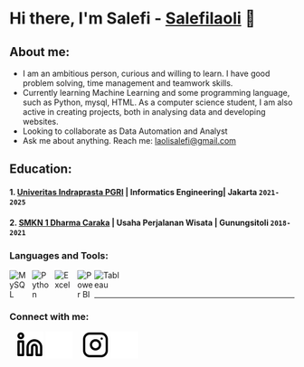 # Hi there, I'm Salefi - [Salefilaoli](https://www.linkedin.com/in/salefi-laoli-269333292/) 👋
## About me:
- I am an ambitious person, curious and willing to learn. I have good problem solving, time management and teamwork skills. 
- Currently learning Machine Learning and some programming language, such as Python, mysql, HTML. As a computer science student, I am also active in creating projects, both in analysing data and developing websites.
- Looking to collaborate as Data Automation and Analyst
- Ask me about anything. Reach me: laolisalefi@gmail.com

## Education:

#### 1. [Univeritas Indraprasta PGRI](https://.unindra.ac.id/) | Informatics Engineering| Jakarta `2021-2025`
 #### 2. [SMKN 1 Dharma Caraka](https://www.facebook.com/p/SMK-Negeri-1-Dharma-Caraka-Gunungsitoli-Selatan-100087567213810/) | Usaha Perjalanan Wisata | Gunungsitoli `2018-2021`


### Languages and Tools:

[<img align="left" alt="MySQL" width="30px" src="https://cdn.jsdelivr.net/gh/devicons/devicon/icons/mysql/mysql-original.svg" style="padding-right:10px;" />][webdev]
[<img align="left" alt="Python" width="30px" src="https://upload.wikimedia.org/wikipedia/commons/thumb/c/c3/Python-logo-notext.svg/110px-Python-logo-notext.svg.png?20100317150552" style="padding-right:10px;" />][webdev]
[<img align="left" alt="Excel" width="30px" src="https://is2-ssl.mzstatic.com/image/thumb/Purple126/v4/a8/fd/5a/a8fd5a84-c6f1-355f-3b9f-6e86598efaa3/XCEL.png/1200x630bb.png" style="padding-right:10px;" />][webdev]
[<img align="left" alt="Power BI" width="30px" src="https://powerbi.microsoft.com/pictures/application-logos/svg/powerbi.svg" style="padding-right:0px;" />][webdev]
[<img align="left" alt="Tableau" width="50px" src="https://logos-world.net/wp-content/uploads/2021/10/Tableau-Symbol.png" style="padding-right:10px;" />][webdev]

<br />
<br />

---
### Connect with me:
&nbsp;&nbsp;
[![website](./img/linkedin-light.svg)](https://www.linkedin.com/in/salefi-laoli#gh-light-mode-only)
[![website](./img/linkedin-dark.svg)](https://www.linkedin.com/in/salefi-laoli#gh-dark-mode-only)
&nbsp;&nbsp;
[![website](./img/instagram-light.svg)](https://instagram.com/salefilaoli_#gh-light-mode-only)
[![website](./img/instagram-dark.svg)](https://instagram.com/salefilaoli_#gh-dark-mode-only)

[webdev]: https://github.com/SalefiLaoli/SalefiLaoli
